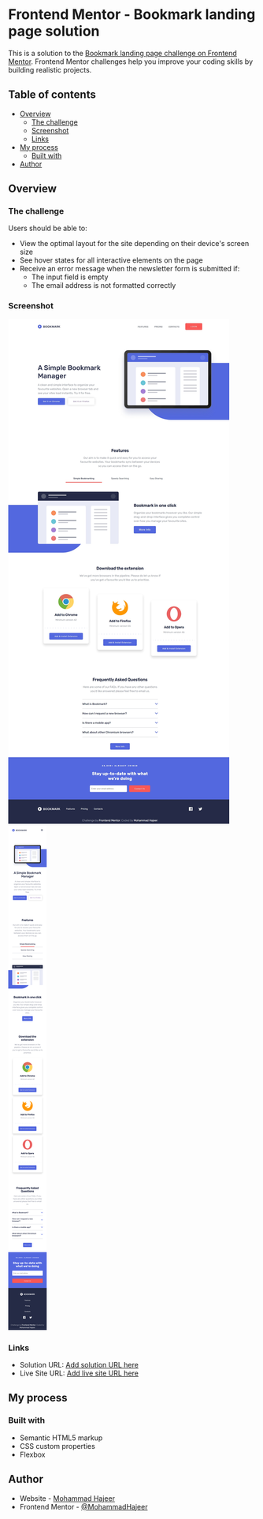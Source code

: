 # Frontend Mentor - Bookmark landing page solution

This is a solution to the [Bookmark landing page challenge on Frontend Mentor](https://www.frontendmentor.io/challenges/bookmark-landing-page-5d0b588a9edda32581d29158). Frontend Mentor challenges help you improve your coding skills by building realistic projects.

## Table of contents

- [Overview](#overview)
  - [The challenge](#the-challenge)
  - [Screenshot](#screenshot)
  - [Links](#links)
- [My process](#my-process)
  - [Built with](#built-with)
- [Author](#author)

## Overview

### The challenge

Users should be able to:

- View the optimal layout for the site depending on their device's screen size
- See hover states for all interactive elements on the page
- Receive an error message when the newsletter form is submitted if:
  - The input field is empty
  - The email address is not formatted correctly

### Screenshot

![Desktop](./screenshots/Desktop-Version.jpeg)
![Mobile](./screenshots/Mobile-Version.png)

### Links

- Solution URL: [Add solution URL here](https://github.com/MohammadHajeer/Bookmark-landing-page)
- Live Site URL: [Add live site URL here](https://mohammadHajeer.github.io/Bookmark-landing-page)

## My process

### Built with

- Semantic HTML5 markup
- CSS custom properties
- Flexbox

## Author

- Website - [Mohammad Hajeer](https://mohammadhajeer.github.io/Portfolio)
- Frontend Mentor - [@MohammadHajeer](https://www.frontendmentor.io/profile/MohammadHajeer)
